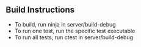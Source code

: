 ## Build Instructions

- To build, run ninja in server/build-debug
- To run one test, run the specific test executable
- To run all tests, run ctest in server/build-debug

